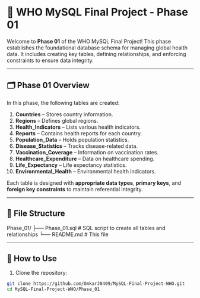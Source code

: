 
# 🏥 WHO MySQL Final Project - Phase 01

Welcome to **Phase 01** of the WHO MySQL Final Project! This phase establishes the foundational database schema for managing global health data. It includes creating key tables, defining relationships, and enforcing constraints to ensure data integrity.

---

## 🗂️ Phase 01 Overview

In this phase, the following tables are created:

1. **Countries** – Stores country information.
2. **Regions** – Defines global regions.
3. **Health_Indicators** – Lists various health indicators.
4. **Reports** – Contains health reports for each country.
5. **Population_Data** – Holds population statistics.
6. **Disease_Statistics** – Tracks disease-related data.
7. **Vaccination_Coverage** – Information on vaccination rates.
8. **Healthcare_Expenditure** – Data on healthcare spending.
9. **Life_Expectancy** – Life expectancy statistics.
10. **Environmental_Health** – Environmental health indicators.

Each table is designed with **appropriate data types**, **primary keys**, and **foreign key constraints** to maintain referential integrity.

---

## 📂 File Structure
Phase_01/
├── Phase_01.sql # SQL script to create all tables and relationships
└── README.md # This file


---

## 🚀 How to Use

1. Clone the repository:

```bash
git clone https://github.com/OmkarJ0409/MySQL-Final-Project-WHO.git
cd MySQL-Final-Project-WHO/Phase_01
